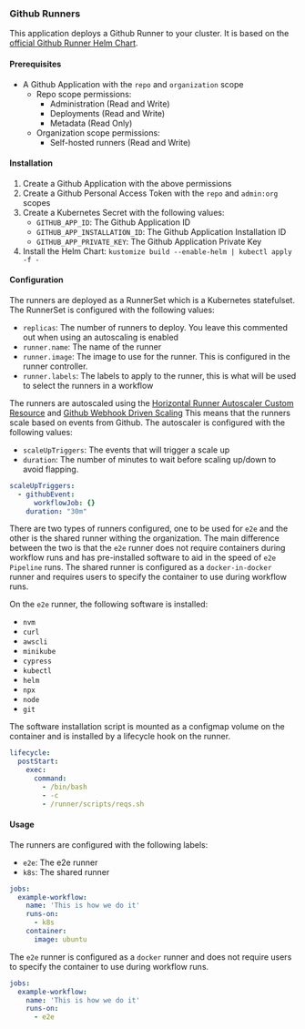 ### Github Runners
This application deploys a Github Runner to your cluster. It is based on the [official Github Runner Helm Chart](https://github.com/actions/actions-runner-controller).

#### Prerequisites
- A Github Application with the `repo` and `organization` scope
  - Repo scope permissions:
    - Administration (Read and Write)
    - Deployments (Read and Write)
    - Metadata (Read Only)
  - Organization scope permissions:
    - Self-hosted runners (Read and Write)

#### Installation
1. Create a Github Application with the above permissions
2. Create a Github Personal Access Token with the `repo` and `admin:org` scopes
3. Create a Kubernetes Secret with the following values:
   - `GITHUB_APP_ID`: The Github Application ID
   - `GITHUB_APP_INSTALLATION_ID`: The Github Application Installation ID
   - `GITHUB_APP_PRIVATE_KEY`: The Github Application Private Key
4. Install the Helm Chart:
   `kustomize build --enable-helm | kubectl apply -f -`

#### Configuration
The runners are deployed as a RunnerSet which is a Kubernetes statefulset. The RunnerSet is configured with the following values:
- `replicas`: The number of runners to deploy. You leave this commented out when using an autoscaling is enabled
- `runner.name`: The name of the runner
- `runner.image`: The image to use for the runner. This is configured in the runner controller.
- `runner.labels`: The labels to apply to the runner, this is what will be used to select the runners in a workflow

The runners are autoscaled using the [Horizontal Runner Autoscaler Custom Resource](https://github.com/actions/actions-runner-controller/blob/master/docs/automatically-scaling-runners.md#automatically-scaling-runners) and [Github Webhook Driven Scaling](https://github.com/actions/actions-runner-controller/blob/master/docs/automatically-scaling-runners.md#webhook-driven-scaling)
This means that the runners scale based on events from Github. The autoscaler is configured with the following values:

- `scaleUpTriggers`: The events that will trigger a scale up
- `duration`: The number of minutes to wait before scaling up/down to avoid flapping.

```yaml
scaleUpTriggers:
  - githubEvent:
      workflowJob: {}
    duration: "30m"
```
There are two types of runners configured, one to be used for `e2e` and the other is the shared runner withing the organization. The main difference between the two is that the `e2e` runner does not require containers during workflow runs and has pre-installed software to aid in the speed of `e2e Pipeline` runs.
The shared runner is configured as a `docker-in-docker` runner and requires users to specify the container to use during workflow runs.

On the `e2e` runner, the following software is installed:
- `nvm`
- `curl`
- `awscli`
- `minikube`
- `cypress`
- `kubectl`
- `helm`
- `npx`
- `node`
- `git`

The software installation script is mounted as a configmap volume on the container and is installed by a lifecycle hook on the runner.
```yaml
lifecycle:
  postStart:
    exec:
      command:
        - /bin/bash
        - -c
        - /runner/scripts/reqs.sh
``` 

#### Usage
The runners are configured with the following labels:
- `e2e`: The e2e runner
- `k8s`: The shared runner
```yaml
jobs:
  example-workflow:
    name: 'This is how we do it'
    runs-on:
      - k8s
    container:
      image: ubuntu
```
The `e2e` runner is configured as a `docker` runner and does not require users to specify the container to use during workflow runs.
```yaml
jobs:
  example-workflow:
    name: 'This is how we do it'
    runs-on:
      - e2e
```
